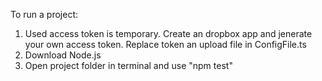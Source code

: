 To run a project:

  1) Used access token is temporary. Create an dropbox app and jenerate your own access token. Replace token an upload file in ConfigFile.ts
  2) Download Node.js
  3) Open project folder in terminal and use "npm test"
